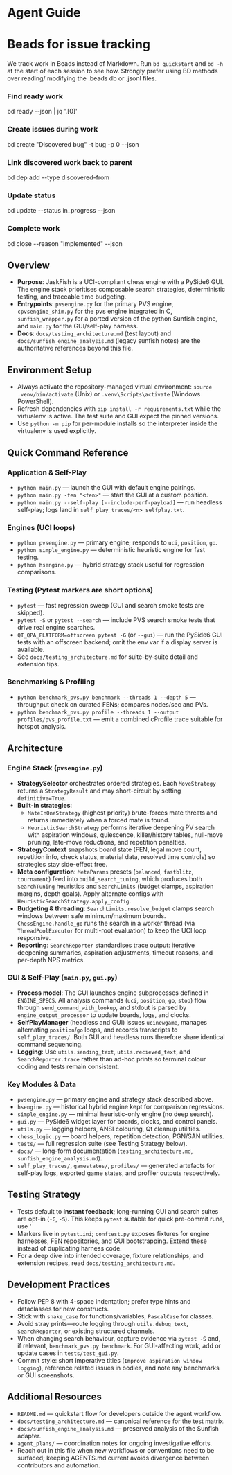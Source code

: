 # Agent Guide

# Beads for issue tracking
We track work in Beads instead of Markdown. Run `bd quickstart` and `bd -h` at the start of each session to see how. Strongly prefer using BD methods over reading/ modifying the .beads db or .jsonl files.

### Find ready work
bd ready --json | jq '.[0]'

### Create issues during work
bd create "Discovered bug" -t bug -p 0 --json

### Link discovered work back to parent
bd dep add <new-id> <parent-id> --type discovered-from

### Update status
bd update <issue-id> --status in_progress --json

### Complete work
bd close <issue-id> --reason "Implemented" --json

## Overview
- **Purpose**: JaskFish is a UCI-compliant chess engine with a PySide6 GUI. The
  engine stack prioritises composable search strategies, deterministic testing,
  and traceable time budgeting.
- **Entrypoints**: `pvsengine.py` for the primary PVS engine, `cpvsengine_shim.py`
  for the pvs engine integrated in C, `sunfish_wrapper.py` for a ported version of the python Sunfish engine, and `main.py` for the GUI/self-play harness.
- **Docs**: `docs/testing_architecture.md` (test layout) and
  `docs/sunfish_engine_analysis.md` (legacy sunfish notes) are the authoritative
  references beyond this file.

## Environment Setup
- Always activate the repository-managed virtual environment: `source .venv/bin/activate`
  (Unix) or `.venv\Scripts\activate` (Windows PowerShell).
- Refresh dependencies with `pip install -r requirements.txt` while the virtualenv
  is active. The test suite and GUI expect the pinned versions.
- Use `python -m pip` for per-module installs so the interpreter inside the
  virtualenv is used explicitly.

## Quick Command Reference

### Application & Self-Play
- `python main.py` — launch the GUI with default engine pairings.
- `python main.py -fen "<fen>"` — start the GUI at a custom position.
- `python main.py --self-play [--include-perf-payload]` — run headless self-play;
  logs land in `self_play_traces/<n>_selfplay.txt`.

### Engines (UCI loops)
- `python pvsengine.py` — primary engine; responds to `uci`, `position`, `go`.
- `python simple_engine.py` — deterministic heuristic engine for fast testing.
- `python hsengine.py` — hybrid strategy stack useful for regression comparisons.

### Testing (Pytest markers are short options)
- `pytest` — fast regression sweep (GUI and search smoke tests are skipped).
- `pytest -S` or `pytest --search` — include PVS search smoke tests that drive
  real engine searches.
- `QT_QPA_PLATFORM=offscreen pytest -G` (or `--gui`) — run the PySide6 GUI tests
  with an offscreen backend; omit the env var if a display server is available.
- See `docs/testing_architecture.md` for suite-by-suite detail and extension tips.

### Benchmarking & Profiling
- `python benchmark_pvs.py benchmark --threads 1 --depth 5` — throughput check on
  curated FENs; compares nodes/sec and PVs.
- `python benchmark_pvs.py profile --threads 1 --output profiles/pvs_profile.txt`
  — emit a combined cProfile trace suitable for hotspot analysis.

## Architecture

### Engine Stack (`pvsengine.py`)
- **StrategySelector** orchestrates ordered strategies. Each `MoveStrategy`
  returns a `StrategyResult` and may short-circuit by setting `definitive=True`.
- **Built-in strategies**:
  - `MateInOneStrategy` (highest priority) brute-forces mate threats and returns
    immediately when a forced mate is found.
  - `HeuristicSearchStrategy` performs iterative deepening PV search with
    aspiration windows, quiescence, killer/history tables, null-move pruning,
    late-move reductions, and repetition penalties.
- **StrategyContext** snapshots board state (FEN, legal move count, repetition
  info, check status, material data, resolved time controls) so strategies stay
  side-effect free.
- **Meta configuration**: `MetaParams` presets (`balanced`, `fastblitz`,
  `tournament`) feed into `build_search_tuning`, which produces both `SearchTuning`
  heuristics and `SearchLimits` (budget clamps, aspiration margins, depth goals).
  Apply alternate configs with `HeuristicSearchStrategy.apply_config`.
- **Budgeting & threading**: `SearchLimits.resolve_budget` clamps search windows
  between safe minimum/maximum bounds. `ChessEngine.handle_go` runs the search in a
  worker thread (via `ThreadPoolExecutor` for multi-root evaluation) to keep the
  UCI loop responsive.
- **Reporting**: `SearchReporter` standardises trace output: iterative deepening
  summaries, aspiration adjustments, timeout reasons, and per-depth NPS metrics.

### GUI & Self-Play (`main.py`, `gui.py`)
- **Process model**: The GUI launches engine subprocesses defined in `ENGINE_SPECS`.
  All analysis commands (`uci`, `position`, `go`, `stop`) flow through
  `send_command_with_lookup`, and stdout is parsed by `engine_output_processor`
  to update boards, logs, and clocks.
- **SelfPlayManager** (headless and GUI) issues `ucinewgame`, manages alternating
  `position`/`go` loops, and records transcripts to `self_play_traces/`. Both GUI
  and headless runs therefore share identical command sequencing.
- **Logging**: Use `utils.sending_text`, `utils.recieved_text`, and
  `SearchReporter.trace` rather than ad-hoc prints so terminal colour coding and
  tests remain consistent.

### Key Modules & Data
- `pvsengine.py` — primary engine and strategy stack described above.
- `hsengine.py` — historical hybrid engine kept for comparison regressions.
- `simple_engine.py` — minimal heuristic-only engine (no deep search).
- `gui.py` — PySide6 widget layer for boards, clocks, and control panels.
- `utils.py` — logging helpers, ANSI colouring, Qt cleanup utilities.
- `chess_logic.py` — board helpers, repetition detection, PGN/SAN utilities.
- `tests/` — full regression suite (see Testing Strategy below).
- `docs/` — long-form documentation (`testing_architecture.md`,
  `sunfish_engine_analysis.md`).
- `self_play_traces/`, `gamestates/`, `profiles/` — generated artefacts for
  self-play logs, exported game states, and profiler outputs respectively.

## Testing Strategy
- Tests default to **instant feedback**; long-running GUI and search suites are
  opt-in (`-G`, `-S`). This keeps `pytest` suitable for quick pre-commit runs, use '
- Markers live in `pytest.ini`; `conftest.py` exposes fixtures for engine harnesses,
  FEN repositories, and GUI bootstrapping. Extend these instead of duplicating
  harness code.
- For a deep dive into intended coverage, fixture relationships, and extension
  recipes, read `docs/testing_architecture.md`.

## Development Practices
- Follow PEP 8 with 4-space indentation; prefer type hints and dataclasses for
  new constructs.
- Stick with `snake_case` for functions/variables, `PascalCase` for classes.
- Avoid stray prints—route logging through `utils.debug_text`, `SearchReporter`,
  or existing structured channels.
- When changing search behaviour, capture evidence via `pytest -S` and, if
  relevant, `benchmark_pvs.py benchmark`. For GUI-affecting work, add or update
  cases in `tests/test_gui.py`.
- Commit style: short imperative titles (`Improve aspiration window logging`),
  reference related issues in bodies, and note any benchmarks or GUI screenshots.

## Additional Resources
- `README.md` — quickstart flow for developers outside the agent workflow.
- `docs/testing_architecture.md` — canonical reference for the test matrix.
- `docs/sunfish_engine_analysis.md` — preserved analysis of the Sunfish adapter.
- `agent_plans/` — coordination notes for ongoing investigative efforts.
- Reach out in this file when new workflows or conventions need to be surfaced;
  keeping AGENTS.md current avoids divergence between contributors and automation.

